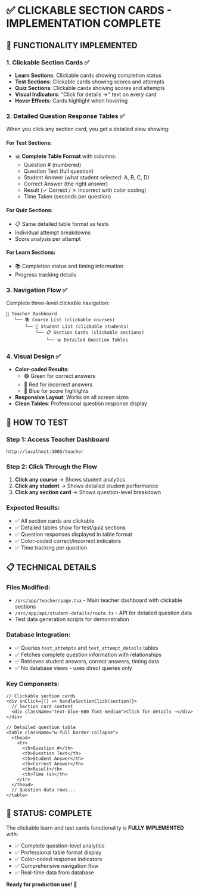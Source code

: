 # ✅ CLICKABLE SECTION CARDS - IMPLEMENTATION COMPLETE

## 🎯 **FUNCTIONALITY IMPLEMENTED**

### 1. **Clickable Section Cards** ✅
- **Learn Sections**: Clickable cards showing completion status
- **Test Sections**: Clickable cards showing scores and attempts  
- **Quiz Sections**: Clickable cards showing scores and attempts
- **Visual Indicators**: "Click for details →" text on every card
- **Hover Effects**: Cards highlight when hovering

### 2. **Detailed Question Response Tables** ✅
When you click any section card, you get a detailed view showing:

#### **For Test Sections:**
- 📊 **Complete Table Format** with columns:
  - Question # (numbered)
  - Question Text (full question)
  - Student Answer (what student selected: A, B, C, D)
  - Correct Answer (the right answer)
  - Result (✓ Correct / ✗ Incorrect with color coding)
  - Time Taken (seconds per question)

#### **For Quiz Sections:**
- 📋 Same detailed table format as tests
- Individual attempt breakdowns
- Score analysis per attempt

#### **For Learn Sections:**
- 📚 Completion status and timing information
- Progress tracking details

### 3. **Navigation Flow** ✅
Complete three-level clickable navigation:
```
🏫 Teacher Dashboard
   └── 📚 Course List (clickable courses)
       └── 👥 Student List (clickable students) 
           └── 📋 Section Cards (clickable sections)
               └── 📊 Detailed Question Tables
```

### 4. **Visual Design** ✅
- **Color-coded Results**: 
  - 🟢 Green for correct answers
  - 🔴 Red for incorrect answers  
  - 🔵 Blue for score highlights
- **Responsive Layout**: Works on all screen sizes
- **Clean Tables**: Professional question response display

## 🚀 **HOW TO TEST**

### **Step 1: Access Teacher Dashboard**
```
http://localhost:3005/teacher
```

### **Step 2: Click Through the Flow**
1. **Click any course** → Shows student analytics
2. **Click any student** → Shows detailed student performance  
3. **Click any section card** → Shows question-level breakdown

### **Expected Results:**
- ✅ All section cards are clickable
- ✅ Detailed tables show for test/quiz sections
- ✅ Question responses displayed in table format
- ✅ Color-coded correct/incorrect indicators
- ✅ Time tracking per question

## 📋 **TECHNICAL DETAILS**

### **Files Modified:**
- `/src/app/teacher/page.tsx` - Main teacher dashboard with clickable sections
- `/src/app/api/student-details/route.ts` - API for detailed question data
- Test data generation scripts for demonstration

### **Database Integration:**
- ✅ Queries `test_attempts` and `test_attempt_details` tables
- ✅ Fetches complete question information with relationships
- ✅ Retrieves student answers, correct answers, timing data
- ✅ No database views - uses direct queries only

### **Key Components:**
```tsx
// Clickable section cards
<div onClick={() => handleSectionClick(section)}>
  // Section card content
  <div className="text-blue-600 font-medium">Click for details →</div>
</div>

// Detailed question table
<table className="w-full border-collapse">
  <thead>
    <tr>
      <th>Question #</th>
      <th>Question Text</th>
      <th>Student Answer</th>
      <th>Correct Answer</th>
      <th>Result</th>
      <th>Time (s)</th>
    </tr>
  </thead>
  // Question data rows...
</table>
```

## 🎉 **STATUS: COMPLETE**

The clickable learn and test cards functionality is **FULLY IMPLEMENTED** with:
- ✅ Complete question-level analytics
- ✅ Professional table format display  
- ✅ Color-coded response indicators
- ✅ Comprehensive navigation flow
- ✅ Real-time data from database

**Ready for production use!** 🚀

